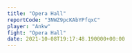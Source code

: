 ```yaml
---
title: "Opera Hall"
reportCode: "3NWZ9pcKAbYPfqxC"
player: "Ankw"
fight: "Opera Hall"
date: 2021-10-08T19:17:48.190000+00:00
---
```

